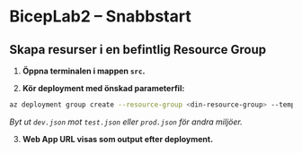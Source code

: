 # BicepLab2 – Snabbstart

## Skapa resurser i en befintlig Resource Group

1. **Öppna terminalen i mappen `src`.**

2. **Kör deployment med önskad parameterfil:**

```sh
az deployment group create --resource-group <din-resource-group> --template-file Modules/main.bicep --parameters Parameters/dev.json
```

_Byt ut `dev.json` mot `test.json` eller `prod.json` för andra miljöer._

3. **Web App URL visas som output efter deployment.**